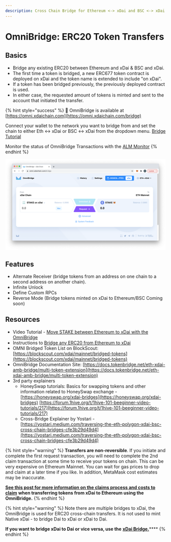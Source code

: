 ```yaml
---
description: Cross Chain Bridge for Ethereum <-> xDai and BSC <-> xDai
---
```


# OmniBridge: ERC20 Token Transfers

## Basics

* Bridge any existing ERC20 between Ethereum and xDai & BSC and xDai.
* The first time a token is bridged, a new ERC677 token contract is deployed on xDai and the token name is extended to include "on xDai". 
* If a token has been bridged previously, the previously deployed contract is used. 
* In either case, the requested amount of tokens is minted and sent to the account that initiated the transfer.

{% hint style="success" %}
🌉 OmniBridge is available at [https://omni.xdaichain.com](https://omni.xdaichain.com/bridge)  
  
Connect your wallet to the network you want to bridge from and set the chain to either Eth &lt;-&gt; xDai or BSC &lt;-&gt; xDai  from the dropdown menu. [Bridge Tutorial](https://honeyswap.org/xdai-bridges)  
  
Monitor the status of OmniBridge Transactions with the [ALM Monitor](https://alm-xdai.herokuapp.com/)
{% endhint %}

![OmniBridge UI](../../../.gitbook/assets/omni1%20%282%29.png)

## **Features**

* Alternate Receiver \(bridge tokens from an address on one chain to a second address on another chain\).
* Infinite Unlock
* Define Custom RPCs
* Reverse Mode \(Bridge tokens minted on xDai to Ethereum/BSC Coming soon\)

## Resources

* Video Tutorial - [Move STAKE between Ethereum to xDai with the OmniBridge](https://youtu.be/qbuBqur9lcE)
* Instructions to [Bridge any ERC20 from Ethereum to xDai](https://docs.tokenbridge.net/eth-xdai-amb-bridge/multi-token-extension/ui-to-transfer-tokens/transfer-erc20)
* OMNI Bridged Token List on BlockScout: [https://blockscout.com/xdai/mainnet/bridged-tokens](https://blockscout.com/xdai/mainnet/bridged-tokens)
* OmniBridge Documentation Site: [https://docs.tokenbridge.net/eth-xdai-amb-bridge/multi-token-extension](https://docs.tokenbridge.net/eth-xdai-amb-bridge/multi-token-extension)
* 3rd party explainers
  * HoneySwap tutorials: Basics for swapping tokens and other information related to HoneySwap exchange -  [https://honeyswap.org/xdai-bridges](https://honeyswap.org/xdai-bridges) [https://forum.1hive.org/t/1hive-101-beeginner-video-tutorials/217](https://forum.1hive.org/t/1hive-101-beeginner-video-tutorials/217)
  * Cross-Bridge Explainer by Yostari - [https://yostari.medium.com/traversing-the-eth-polygon-xdai-bsc-cross-chain-bridges-cfe3b29d49d4](https://yostari.medium.com/traversing-the-eth-polygon-xdai-bsc-cross-chain-bridges-cfe3b29d49d4)

{% hint style="warning" %}
**Transfers are non-reversible**. If you initiate and complete the first request transaction, you will need to complete the 2nd claim transaction at some time to receive your tokens on chain. This can be very expensive on Ethereum Mainnet. You can wait for gas prices to drop and claim at a later time if you like. In addition, MetaMask cost estimates may be inaccurate.

[**See this post for more information on the claims process and costs to claim**](https://forum.poa.network/t/request-and-claim-to-transfer-assets-from-xdai-chain/4495) **when transferring tokens from xDai to Ethereum using the OmniBridge.**
{% endhint %}

{% hint style="warning" %}
Note there are multiple bridges to xDai, the OmniBridge is used for ERC20 cross-chain transfers. It is not used to mint Native xDai - to bridge Dai to xDai or xDai to Dai.  
  
**If you want to bridge xDai to Dai or vice versa, use the** [**xDai Bridge.**](../converting-xdai-via-bridge/)\*\*\*\*
{% endhint %}

